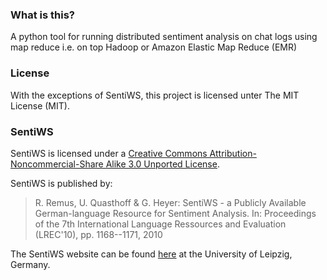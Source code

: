 ### What is this?

A python tool for running distributed sentiment analysis on chat logs using map reduce i.e. on top Hadoop or Amazon Elastic Map Reduce (EMR)

### License

With the exceptions of SentiWS, this project is licensed unter The MIT License (MIT).

### SentiWS

SentiWS is licensed under a [Creative Commons Attribution-Noncommercial-Share Alike 3.0 Unported License](http://creativecommons.org/licenses/by-nc-sa/3.0/ "Creative Commons Attribution-Noncommercial-Share Alike 3.0 Unported License").

SentiWS is published by:

> R. Remus, U. Quasthoff & G. Heyer: SentiWS - a Publicly Available German-language Resource for Sentiment Analysis.
> In: Proceedings of the 7th International Language Ressources and Evaluation (LREC'10), pp. 1168--1171, 2010

The SentiWS website can be found [here](http://asv.informatik.uni-leipzig.de/download/sentiws.html "SentiWS - Leipzig University") at the University of Leipzig, Germany.

